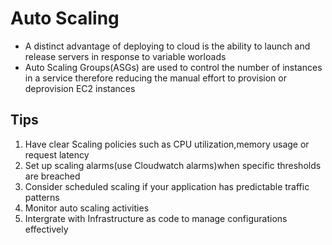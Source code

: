 # Auto Scaling
- A distinct advantage of deploying to cloud is the ability to launch and release servers in response to variable worloads
- Auto Scaling Groups(ASGs) are used to control the number of instances in a service therefore reducing the manual effort to provision or deprovision EC2 instances

## Tips
1. Have clear Scaling policies such as CPU utilization,memory usage or request latency
2. Set up scaling alarms(use Cloudwatch alarms)when specific thresholds are breached
3. Consider scheduled scaling if your application has predictable traffic patterns
4. Monitor auto scaling activities
5. Intergrate with Infrastructure as code to manage configurations effectively